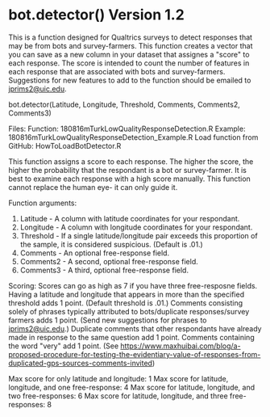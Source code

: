 # bot.detector() Version 1.2
This is a function designed for Qualtrics surveys to detect responses that may be from bots and survey-farmers.
This function creates a vector that you can save as a new column in your dataset that assignes a "score" to each response. 
The score is intended to count the number of features in each response that are associated with bots and survey-farmers. 
Suggestions for new features to add to the function should be emailed to jprims2@uic.edu.

bot.detector(Latitude, Longitude, Threshold, Comments, Comments2, Comments3)

Files: 
  Function: 180816mTurkLowQualityResponseDetection.R
  Example: 180816mTurkLowQualityResponseDetection_Example.R
  Load function from GitHub: HowToLoadBotDetector.R
  
This function assigns a score to each response. The higher the score, the higher the probability that the respondant is a bot or survey-farmer. 
It is best to examine each response with a high score manually. This function cannot replace the human eye- it can only guide it. 

Function arguments: 
  1. Latitude - A column with latitude coordinates for your respondant. 
  2. Longitude - A column with longitude coordinates for your respondant. 
  3. Threshold -  If a single latitude/longitude pair exceeds this proportion of the sample, it is considered suspicious. (Default is .01.)
  4. Comments - An optional free-response field. 
  5. Comments2 - A second, optional free-response field. 
  6. Comments3 - A third, optional free-response field. 

Scoring: 
  Scores can go as high as 7 if you have three free-resposne fields. 
  Having a latitude and longitude that appears in more than the specified threshold adds 1 point. (Default threshold is .01.)
  Comments consisting solely of phrases typically attributed to bots/duplicate responses/survey farmers adds 1 point. (Send new suggestions for phrases to jprims2@uic.edu.)
  Duplicate comments that other respondants have already made in response to the same question add 1 point. 
  Comments containing the word "very" add 1 point.  (See https://www.maxhuibai.com/blog/a-proposed-procedure-for-testing-the-evidentiary-value-of-responses-from-duplicated-gps-sources-comments-invited)
  
  Max score for only latitude and longitude: 1
  Max score for latitude, longitude, and one free-response: 4
  Max score for latitude, longitude, and two free-responses: 6
  Max score for latitude, longitude, and three free-responses: 8
